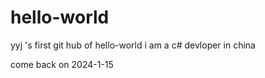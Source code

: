 # hello-world
yyj 's first git hub of hello-world
i am a c# devloper in china

come back on 2024-1-15